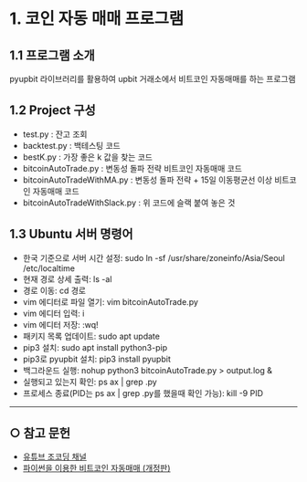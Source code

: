 # 1. 코인 자동 매매 프로그램 

## 1.1 프로그램 소개   
 pyupbit 라이브러리를 활용하여 upbit 거래소에서 비트코인 자동매매를 하는 프로그램     

## 1.2 Project 구성  
* test.py : 잔고 조회    
* backtest.py : 백테스팅 코드    
* bestK.py : 가장 좋은 k 값을 찾는 코드   
* bitcoinAutoTrade.py : 변동성 돌파 전략 비트코인 자동매매 코드   
* bitcoinAutoTradeWithMA.py : 변동성 돌파 전략 + 15일 이동평균선 이상 비트코인 자동매매 코드    
* bitcoinAutoTradeWithSlack.py : 위 코드에 슬랙 붙여 놓은 것   

## 1.3 Ubuntu 서버 명령어  

* 한국 기준으로 서버 시간 설정: sudo ln -sf /usr/share/zoneinfo/Asia/Seoul /etc/localtime  
* 현재 경로 상세 출력: ls -al   
* 경로 이동: cd 경로   
* vim 에디터로 파일 열기: vim bitcoinAutoTrade.py   
* vim 에디터 입력: i   
* vim 에디터 저장: :wq!   
* 패키지 목록 업데이트: sudo apt update   
* pip3 설치: sudo apt install python3-pip   
* pip3로 pyupbit 설치: pip3 install pyupbit   
* 백그라운드 실행: nohup python3 bitcoinAutoTrade.py > output.log &   
* 실행되고 있는지 확인: ps ax | grep .py   
* 프로세스 종료(PID는 ps ax | grep .py를 했을때 확인 가능): kill -9 PID   

---------

## ○ 참고 문헌  
* [유튜브 조코딩 채널](https://youtube.com/playlist?list=PLU9-uwewPMe3KKFMiIm41D5Nzx_fx2PUJ)   
* [파이썬을 이용한 비트코인 자동매매 (개정판)](https://wikidocs.net/book/1665)     



